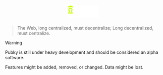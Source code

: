 <h1 align="center"><a href="https://pubky.org/"><img alt="pubky" src="./.img/pubky-logo.svg" width="100" /></a></h1>

> The Web, long centralized, must decentralize; Long decentralized, must centralize.

> [!WARNING]  
> Pubky is still under heavy development and should be considered an alpha software.
> 
> Features might be added, removed, or changed. Data might be lost.
